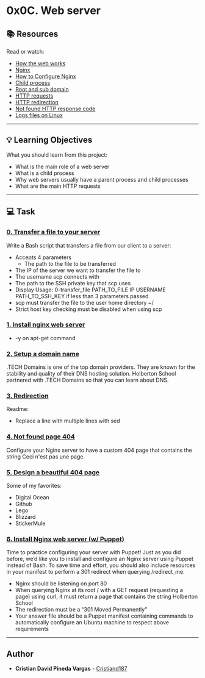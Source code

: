 # 0x0C. Web server

## :books: Resources
Read or watch:
* [How the web works](https://intranet.hbtn.io/rltoken/4tRRzyyETAySzU-bgNGLSw)
* [Nginx](https://intranet.hbtn.io/rltoken/H9OfhUnBDdxV-QQnIucMlA)
* [How to Configure Nginx](https://intranet.hbtn.io/rltoken/wePwmjbJDgJZO7YPvffWxQ)
* [Child process](https://intranet.hbtn.io/rltoken/V8RZRTiBQBweSGFenuQX5w)
* [Root and sub domain](https://intranet.hbtn.io/rltoken/qkpso3mgcpv3tPUhBrZBOA)
* [HTTP requests](https://intranet.hbtn.io/rltoken/C9s3U62JbiOAvn9WCoxKsA)
* [HTTP redirection](https://intranet.hbtn.io/rltoken/kI4vRQ6vc45Wfbdo3UD8Lw)
* [Not found HTTP response code](https://intranet.hbtn.io/rltoken/5UvC588x2hZR7dm6eRFPoQ)
* [Logs files on Linux](https://intranet.hbtn.io/rltoken/bkqQ72HZVAV65G8nB503Pw)

---
## :bulb: Learning Objectives
What you should learn from this project:

* What is the main role of a web server
* What is a child process
* Why web servers usually have a parent process and child processes
* What are the main HTTP requests

---
## :computer: Task

### [0. Transfer a file to your server](./0-transfer_file)
Write a Bash script that transfers a file from our client to a server:
 * Accepts 4 parameters
	 * The path to the file to be transferred
 * The IP of the server we want to transfer the file to
 * The username scp connects with
 * The path to the SSH private key that scp uses
 * Display Usage: 0-transfer_file PATH_TO_FILE IP USERNAME PATH_TO_SSH_KEY if less than 3 parameters passed
 * scp must transfer the file to the user home directory ~/
 * Strict host key checking must be disabled when using scp 


### [1. Install nginx web server](./1-install_nginx_web_server)

 * -y on apt-get command


### [2. Setup a domain name](./2-setup_a_domain_name)
.TECH Domains is one of the top domain providers. They are known for the stability and quality of their DNS hosting solution. Holberton School partnered with .TECH Domains so that you can learn about DNS.


### [3. Redirection](./3-redirection)
Readme:
 * Replace a line with multiple lines with sed


### [4. Not found page 404](./4-not_found_page_404)
Configure your Nginx server to have a custom 404 page that contains the string Ceci n'est pas une page.


### [5. Design a beautiful 404 page](./5-design_a_beautiful_404_page)
Some of my favorites:
 * Digital Ocean
 * Github
 * Lego
 * Blizzard
 * StickerMule


### [6. Install Nginx web server (w/ Puppet)](./7-puppet_install_nginx_web_server.pp)
Time to practice configuring your server with Puppet! Just as you did before, we’d like you to install and configure an Nginx server using Puppet instead of Bash. To save time and effort, you should also include resources in your manifest to perform a 301 redirect when querying /redirect_me.
 * Nginx should be listening on port 80
 * When querying Nginx at its root / with a GET request (requesting a page)  using curl, it must return a page that contains the string Holberton School
 * The redirection must be a “301 Moved Permanently”
 * Your answer file should be a Puppet manifest containing commands to automatically configure an Ubuntu machine to respect above requirements

---

## Author
* **Cristian David Pineda Vargas** - [Cristiand187](https://github.com/Cristiand187)